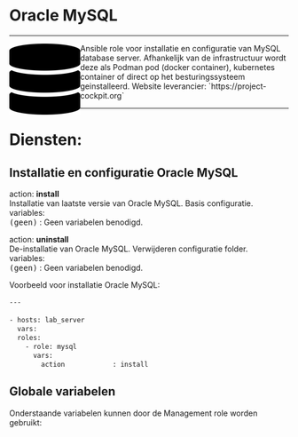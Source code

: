 # Oracle MySQL

***

<img src="media/icon_mysql.png" align="left" height="128" width="128" />
Ansible role voor installatie en configuratie van MySQL database server. 
Afhankelijk van de infrastructuur wordt deze als Podman pod (docker container), kubernetes container of direct op het besturingssysteem geinstalleerd.
Website leverancier: `https://project-cockpit.org`

***

# Diensten:

## Installatie en configuratie Oracle MySQL

action: **install**<br/>
Installatie van laatste versie van Oracle MySQL. Basis configuratie.<br/>
variables:<br/>
<kbd>(geen)</kbd> : Geen variabelen benodigd.<br/>


action: **uninstall**<br/>
De-installatie van Oracle MySQL. Verwijderen configuratie folder.<br/>
variables:<br/>
<kbd>(geen)</kbd> : Geen variabelen benodigd.<br/>



Voorbeeld voor installatie Oracle MySQL:

```
---

- hosts: lab_server
  vars:
  roles:
    - role: mysql
      vars:
        action            : install

```



## Globale variabelen
Onderstaande variabelen kunnen door de Management role worden gebruikt:<br/>
